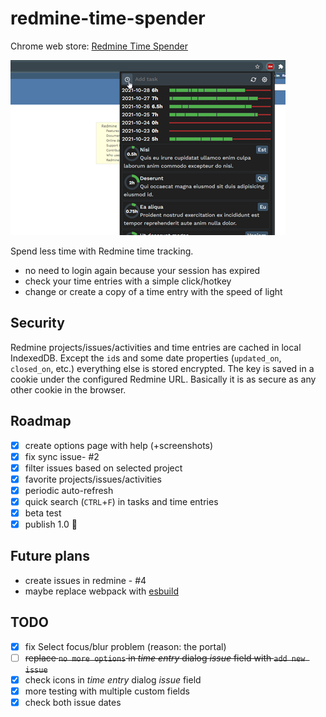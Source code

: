 redmine-time-spender
====================

Chrome web store: [Redmine Time Spender](https://chrome.google.com/webstore/detail/ajgdpnedcfflmknmalhcaenanifgfiop)

![screen](images/promo1.png)

Spend less time with Redmine time tracking.
* no need to login again because your session has expired
* check your time entries with a simple click/hotkey
* change or create a copy of a time entry with the speed of light

Security
--------

Redmine projects/issues/activities and time entries are cached in local IndexedDB.
Except the `id`s and some date properties (`updated_on`, `closed_on`, etc.) everything else is stored encrypted.
The key is saved in a cookie under the configured Redmine URL.
Basically it is as secure as any other cookie in the browser.

Roadmap
-------
- [X] create options page with help (+screenshots)
- [X] fix sync issue- #2
- [X] filter issues based on selected project
- [X] favorite projects/issues/activities
- [X] periodic auto-refresh
- [X] quick search (`CTRL`+`F`) in tasks and time entries
- [X] beta test
- [X] publish 1.0 🍰

Future plans
------------
* create issues in redmine - #4
* maybe replace webpack with [esbuild](https://esbuild.github.io/)

TODO
----
- [X] fix Select focus/blur problem (reason: the portal)
- [ ] ~~replace `no more options` in *time entry* dialog *issue* field with `add new issue`~~
- [X] check icons in *time entry* dialog *issue* field
- [X] more testing with multiple custom fields
- [X] check both issue dates